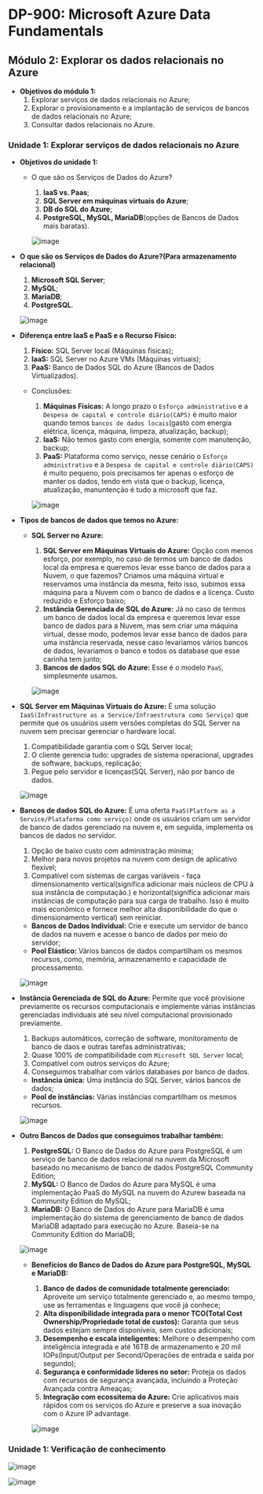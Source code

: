 # DP-900: Microsoft Azure Data Fundamentals

## Módulo 2: Explorar os dados relacionais no Azure

- **Objetivos do módulo 1:**
  1. Explorar serviços de dados relacionais no Azure;
  2. Explorar o provisionamento e a implantação de serviços de bancos de dados relacionais no Azure;
  3. Consultar dados relacionais no Azure.

### Unidade 1: Explorar serviços de dados relacionais no Azure

- **Objetivos do unidade 1:**
  - O que são os Serviços de Dados do Azure?
    1. **IaaS vs. Paas**;
    2. **SQL Server em máquinas virtuais do Azure**;
    3. **DB do SQL do Azure**;
    4. **PostgreSQL, MySQL, MariaDB**(opções de Bancos de Dados mais baratas).
    
    ![image](https://user-images.githubusercontent.com/86172286/188325856-8bc1ee54-cf71-4f78-a9cd-05f832e5d24a.png)

- **O que são os Serviços de Dados do Azure?(Para armazenamento relacional)**
  1. **Microsoft SQL Server**;
  2. **MySQL**;
  3. **MariaDB**;
  4. **PostgreSQL**.
  
  ![image](https://user-images.githubusercontent.com/86172286/188325953-04d3ee9c-19e1-4452-8b13-12332e72edb1.png)
  
- **Diferença entre IaaS e PaaS e o Recurso Físico:**
  1. **Físico:** SQL Server local (Máquinas físicas);
  2. **IaaS:** SQL Server no Azure VMs (Máquinas virtuais);
  3. **PaaS:** Banco de Dados SQL do Azure (Bancos de Dados Virtualizados).
  
  - Conclusões:
    1. **Máquinas Físicas:** A longo prazo o `Esforço administrativo` e a `Despesa de capital e controle diário(CAPS)` é muito maior quando temos `bancos de dados locais`(gasto com energia elétrica, licença, máquina, limpeza, atualização, backup);
    2. **IaaS:** Não temos gasto com energia, somente com manutenção, backup;
    3. **PaaS:** Plataforma como serviço, nesse cenário o `Esforço administrativo` e a `Despesa de capital e controle diário(CAPS)` é muito pequeno, pois precisamos ter apenas o esforço de manter os dados, tendo em vista que o backup, licença, atualização, manuntenção é tudo a microsoft que faz.
    
    ![image](https://user-images.githubusercontent.com/86172286/188326191-e1ee2365-45a4-47a6-a747-9983e80018f8.png)

- **Tipos de bancos de dados que temos no Azure:**
  - **SQL Server no Azure:**
    1. **SQL Server em Máquinas Virtuais do Azure:** Opção com menos esforço, por exemplo, no caso de termos um banco de dados local da empresa e queremos levar esse banco de dados para a Nuvem, o que fazemos? Criamos uma máquina virtual e reservamos uma instância da mesma, feito isso, subimos essa máquina para a Nuvem com o banco de dados e a licença. Custo reduzido e Esforço baixo;
    2. **Instância Gerenciada de SQL do Azure:** Já no caso de termos um banco de dados local da empresa e queremos levar esse banco de dados para a Nuvem, mas sem criar uma máquina virtual, desse modo, podemos levar esse banco de dados para uma instância reservada, nesse caso levariamos vários bancos de dados, levariamos o banco e todos os database que esse carinha tem junto;
    3. **Bancos de dados SQL do Azure:** Esse é o modelo `PaaS`, simplesmente usamos.
    
    ![image](https://user-images.githubusercontent.com/86172286/188327153-a32eea78-f9c6-4aea-a132-893e81858d90.png)

- **SQL Server em Máquinas Virtuais do Azure:** 
  É uma solução `IaaS(Infrastructure as a Service/Infraestrutura como Serviço)` que permite que os usuários usem versões completas do SQL Server na nuvem sem precisar gerenciar o hardware local.
    1. Compatibilidade garantia com o SQL Server local;
    2. O cliente gerencia tudo: upgrades de sistema operacional, upgrades de software, backups, replicação;
    3. Pegue pelo servidor e licenças(SQL Server), não por banco de dados.

    ![image](https://user-images.githubusercontent.com/86172286/188328090-1c5d6bb1-b208-43ea-b066-0ac87a2c4642.png) 

- **Bancos de dados SQL do Azure:**
  É uma oferta `PaaS(Platform as a Service/Plataforma como serviço)` onde os usuários criam um servidor de banco de dados gerenciado na nuvem e, em seguida, implementa os bancos de dados no servidor.
    1. Opção de baixo custo com administração mínima;
    2. Melhor para novos projetos na nuvem com design de aplicativo flexível;
    3. Compatível com sistemas de cargas variáveis - faça dimensionamento vertical(significa adicionar mais núcleos de CPU à sua instância de computação.) e horizontal(significa adicionar mais instâncias de computação para sua carga de trabalho. Isso é muito mais econômico e fornece melhor alta disponibilidade do que o dimensionamento vertical) sem reiniciar.
    
    - **Bancos de Dados Individual:** Crie e execute um servidor de banco de dados na nuvem e acesse o banco de dados por meio do servidor;
    - **Pool Elástico:** Vários bancos de dados compartilham os mesmos recursos, como, memória, armazenamento e capacidade de processamento.

    ![image](https://user-images.githubusercontent.com/86172286/188328632-52713c22-aa74-4a5c-9923-22838c13a240.png)

- **Instância Gerenciada de SQL do Azure:**
  Permite que você provisione previamente os recursos computacionais e implemente várias instâncias gerenciadas individuais até seu nível computacional provisionado previamente.
    1. Backups automáticos, correção de software, monitoramento de banco de daos e outras tarefas administrativas;
    2. Quase 100% de compatibilidade com `Microsoft SQL Server` local;
    3. Compatível com outros serviços do Azure;
    4. Conseguimos trabalhar com vários databases por banco de dados.
    
    - **Instância única:** Uma instância do SQL Server, vários bancos de dados;
    - **Pool de instâncias:** Várias instâncias compartilham os mesmos recursos.
    
    ![image](https://user-images.githubusercontent.com/86172286/188329043-f791f0a8-88bd-4284-bcfe-0127d09cd8ea.png)

- **Outro Bancos de Dados que conseguimos trabalhar também:**
  1. **PostgreSQL:** O Banco de Dados do Azure para PostgreSQL é um serviço de banco de dados relacional na nuvem da Microsoft baseado no mecanismo de banco de dados PostgreSQL Community Edition;
  2. **MySQL:** O Banco de Dados do Azure para MySQL é uma implementação PaaS do MySQL na nuvem do Azurew baseada na Community Edition do MySQL;
  3. **MariaDB:** O Banco de Dados do Azure para MariaDB é uma implementação do sistema de gerenciamento de banco de dados MariaDB adaptado para execução no Azure. Baseia-se na Community Edition do MariaDB;

  ![image](https://user-images.githubusercontent.com/86172286/188329377-948908b6-d654-4db8-86ef-b6b181fe2bee.png)

  - **Benefícios do Banco de Dados do Azure para PostgreSQL, MySQL e MariaDB:**
    1. **Banco de dados de comunidade totalmente gerenciado:** Aproveite um serviço totalmente gerenciado e, ao mesmo tempo, use as ferramentas e linguagens que você já conhece;
    2. **Alta disponibilidade integrada para o menor TCO(Total Cost Ownership/Propriedade total de custos):** Garanta que seus dados estejam sempre disponíveis, sem custos adicionais;
    3. **Desempenho e escala inteligentes:** Melhore o desempenho com inteligência integrada e até 16TB de armazenamento e 20 mil IOPs(Input/Output per Second/Operações de entrada e saída por segundo);
    4. **Segurança e conformidade líderes no setor:** Proteja os dados com recursos de segurança avançada, incluindo a Proteção Avançada contra Ameaças;
    5. **Integração com ecossitema do Azure:** Crie aplicativos mais rápidos com os serviços do Azure e preserve a sua inovação com o Azure IP advantage.
  
    ![image](https://user-images.githubusercontent.com/86172286/188329771-bf0f4efa-cf79-48ad-9cad-ebed9f52c558.png)

  
### Unidade 1: Verificação de conhecimento

![image](https://user-images.githubusercontent.com/86172286/188330175-21437484-4b1e-4344-9369-f2981a49e259.png)

![image](https://user-images.githubusercontent.com/86172286/188330333-991779b5-ee05-461b-ac6d-f8e23bfc4b09.png)
